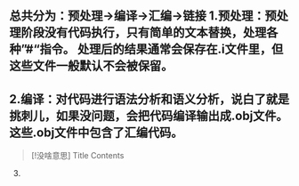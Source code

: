 总共分为：**预处理->编译->汇编->链接**
1.预处理：预处理阶段没有代码执行，只有简单的文本替换，处理各种”#“指令。
    处理后的结果通常会保存在.i文件里，但这些文件一般默认不会被保留。
---

 2.编译：对代码进行语法分析和语义分析，说白了就是挑刺儿，如果没问题，会把代码编译输出成.obj文件。这些.obj文件中包含了汇编代码。
---
 

> [!没啥意思] Title
> Contents

3.